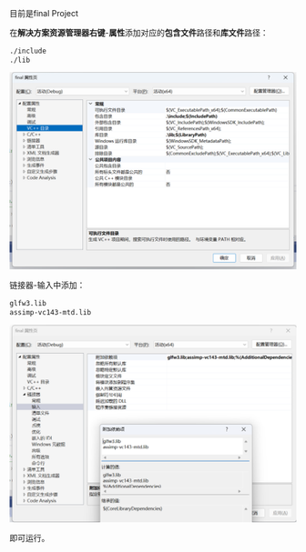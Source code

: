目前是final Project

在**解决方案资源管理器右键**-**属性**添加对应的**包含文件**路径和**库文件**路径：

```
./include
./lib
```



![](README/include.png)

链接器-输入中添加：

```
glfw3.lib
assimp-vc143-mtd.lib
```

![](README/linker.png)

即可运行。
